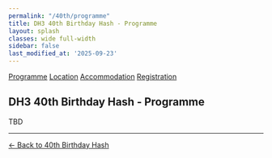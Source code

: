 ```yaml
---
permalink: "/40th/programme"
title: DH3 40th Birthday Hash - Programme
layout: splash
classes: wide full-width
sidebar: false
last_modified_at: '2025-09-23'
---
```


<div class="nav-buttons">
  <a href="#programme" class="active">Programme</a>
  <a href="/40th/location">Location</a>
  <a href="/40th/accommodation">Accommodation</a>
  <a href="/40th/registration">Registration</a>
</div>

## DH3 40th Birthday Hash - Programme

TBD

---

[← Back to 40th Birthday Hash](/40th)

